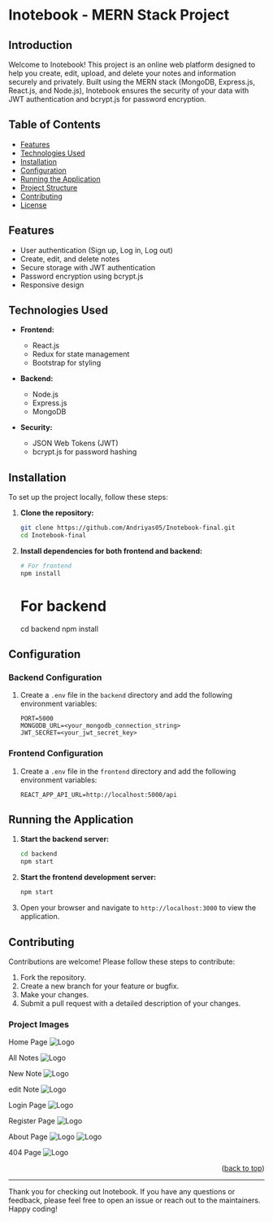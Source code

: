 # Inotebook - MERN Stack Project

## Introduction

Welcome to Inotebook! This project is an online web platform designed to help you create, edit, upload, and delete your notes and information securely and privately. Built using the MERN stack (MongoDB, Express.js, React.js, and Node.js), Inotebook ensures the security of your data with JWT authentication and bcrypt.js for password encryption.

## Table of Contents

- [Features](#features)
- [Technologies Used](#technologies-used)
- [Installation](#installation)
- [Configuration](#configuration)
- [Running the Application](#running-the-application)
- [Project Structure](#project-structure)
- [Contributing](#contributing)
- [License](#license)

## Features

- User authentication (Sign up, Log in, Log out)
- Create, edit, and delete notes
- Secure storage with JWT authentication
- Password encryption using bcrypt.js
- Responsive design

## Technologies Used

- **Frontend:**
  - React.js
  - Redux for state management
  - Bootstrap for styling

- **Backend:**
  - Node.js
  - Express.js
  - MongoDB

- **Security:**
  - JSON Web Tokens (JWT)
  - bcrypt.js for password hashing

## Installation

To set up the project locally, follow these steps:

1. **Clone the repository:**
   ```bash
   git clone https://github.com/Andriyas05/Inotebook-final.git
   cd Inotebook-final
   ```

2. **Install dependencies for both frontend and backend:**
   ```bash
   # For frontend
   npm install
   ```

   
   # For backend
   cd backend
   npm install

   

## Configuration

### Backend Configuration

1. Create a `.env` file in the `backend` directory and add the following environment variables:
   ```plaintext
   PORT=5000
   MONGODB_URL=<your_mongodb_connection_string>
   JWT_SECRET=<your_jwt_secret_key>
   ```

### Frontend Configuration

1. Create a `.env` file in the `frontend` directory and add the following environment variables:
   ```plaintext
   REACT_APP_API_URL=http://localhost:5000/api
   ```

## Running the Application

1. **Start the backend server:**
   ```bash
   cd backend
   npm start
   ```

2. **Start the frontend development server:**
   ```bash
   npm start
   ```

3. Open your browser and navigate to `http://localhost:3000` to view the application.


## Contributing

Contributions are welcome! Please follow these steps to contribute:

1. Fork the repository.
2. Create a new branch for your feature or bugfix.
3. Make your changes.
4. Submit a pull request with a detailed description of your changes.






### Project Images
Home Page
<img src="./project images/home.png" alt="Logo" >

All Notes
<img src="./project images/all notes.png" alt="Logo" >

New Note
<img src="./project images/new Note.png" alt="Logo" >

edit Note
<img src="./project images/edit Note.png" alt="Logo" >

Login Page
<img src="./project images/login.png" alt="Logo">

Register Page
<img src="./project images/register.png" alt="Logo">

About Page
<img src="./project images/about.png" alt="Logo">
<img src="./project images/about1.png" alt="Logo">

404 Page
<img src="./project images/404 page.png" alt="Logo">

<p align="right">(<a href="#top">back to top</a>)</p>


---

Thank you for checking out Inotebook. If you have any questions or feedback, please feel free to open an issue or reach out to the maintainers. Happy coding!



